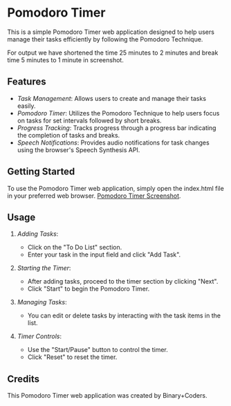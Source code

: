 
# Pomodoro Timer

This is a simple Pomodoro Timer web application designed to help users manage their tasks efficiently by following the Pomodoro Technique. 

For output we have shortened the time 25 minutes to 2 minutes and break time 5 minutes to 1 minute in screenshot.


## Features

- *Task Management*: Allows users to create and manage their tasks easily.
- *Pomodoro Timer*: Utilizes the Pomodoro Technique to help users focus on tasks for set intervals followed by short breaks.
- *Progress Tracking*: Tracks progress through a progress bar indicating the completion of tasks and breaks.
- *Speech Notifications*: Provides audio notifications for task changes using the browser's Speech Synthesis API.

## Getting Started

To use the Pomodoro Timer web application, simply open the index.html file in your preferred web browser.
[Pomodoro Timer Screenshot](https://imgur.com/a/4WBJEQK).

## Usage

1. *Adding Tasks*:
   - Click on the "To Do List" section.
   - Enter your task in the input field and click "Add Task".

2. *Starting the Timer*:
   - After adding tasks, proceed to the timer section by clicking "Next".
   - Click "Start" to begin the Pomodoro Timer.

3. *Managing Tasks*:
   - You can edit or delete tasks by interacting with the task items in the list.

4. *Timer Controls*:
   - Use the "Start/Pause" button to control the timer.
   - Click "Reset" to reset the timer.
     


## Credits

This Pomodoro Timer web application was created by Binary+Coders.

